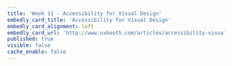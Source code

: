 ```yaml
---
title: 'Week 11 - Accessibility for Visual Design'
embedly_card_title: 'Accessibility for Visual Design'
embedly_card_alignment: left
embedly_card_url: 'http://www.uxbooth.com/articles/accessibility-visual-design/'
published: true
visible: false
cache_enable: false
---
```

